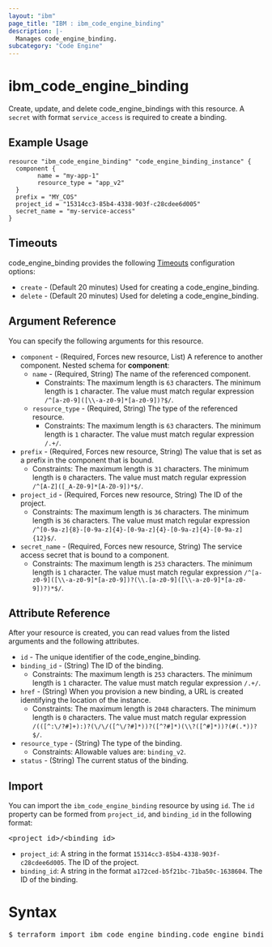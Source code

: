 ```yaml
---
layout: "ibm"
page_title: "IBM : ibm_code_engine_binding"
description: |-
  Manages code_engine_binding.
subcategory: "Code Engine"
---
```


# ibm_code_engine_binding

Create, update, and delete code_engine_bindings with this resource. A `secret` with format `service_access` is required to create a binding.

## Example Usage

```hcl
resource "ibm_code_engine_binding" "code_engine_binding_instance" {
  component {
		name = "my-app-1"
		resource_type = "app_v2"
  }
  prefix = "MY_COS"
  project_id = "15314cc3-85b4-4338-903f-c28cdee6d005"
  secret_name = "my-service-access"
}
```

## Timeouts

code_engine_binding provides the following [Timeouts](https://www.terraform.io/docs/configuration/resources.html#timeouts) configuration options:

* `create` - (Default 20 minutes) Used for creating a code_engine_binding.
* `delete` - (Default 20 minutes) Used for deleting a code_engine_binding.

## Argument Reference

You can specify the following arguments for this resource.

* `component` - (Required, Forces new resource, List) A reference to another component.
Nested schema for **component**:
	* `name` - (Required, String) The name of the referenced component.
	  * Constraints: The maximum length is `63` characters. The minimum length is `1` character. The value must match regular expression `/^[a-z0-9]([\\-a-z0-9]*[a-z0-9])?$/`.
	* `resource_type` - (Required, String) The type of the referenced resource.
	  * Constraints: The maximum length is `63` characters. The minimum length is `1` character. The value must match regular expression `/.+/`.
* `prefix` - (Required, Forces new resource, String) The value that is set as a prefix in the component that is bound.
  * Constraints: The maximum length is `31` characters. The minimum length is `0` characters. The value must match regular expression `/^[A-Z]([_A-Z0-9]*[A-Z0-9])*$/`.
* `project_id` - (Required, Forces new resource, String) The ID of the project.
  * Constraints: The maximum length is `36` characters. The minimum length is `36` characters. The value must match regular expression `/^[0-9a-z]{8}-[0-9a-z]{4}-[0-9a-z]{4}-[0-9a-z]{4}-[0-9a-z]{12}$/`.
* `secret_name` - (Required, Forces new resource, String) The service access secret that is bound to a component.
  * Constraints: The maximum length is `253` characters. The minimum length is `1` character. The value must match regular expression `/^[a-z0-9]([\\-a-z0-9]*[a-z0-9])?(\\.[a-z0-9]([\\-a-z0-9]*[a-z0-9])?)*$/`.

## Attribute Reference

After your resource is created, you can read values from the listed arguments and the following attributes.

* `id` - The unique identifier of the code_engine_binding.
* `binding_id` - (String) The ID of the binding.
  * Constraints: The maximum length is `253` characters. The minimum length is `1` character. The value must match regular expression `/.+/`.
* `href` - (String) When you provision a new binding,  a URL is created identifying the location of the instance.
  * Constraints: The maximum length is `2048` characters. The minimum length is `0` characters. The value must match regular expression `/(([^:\/?#]+):)?(\/\/([^\/?#]*))?([^?#]*)(\\?([^#]*))?(#(.*))?$/`.
* `resource_type` - (String) The type of the binding.
  * Constraints: Allowable values are: `binding_v2`.
* `status` - (String) The current status of the binding.


## Import

You can import the `ibm_code_engine_binding` resource by using `id`.
The `id` property can be formed from `project_id`, and `binding_id` in the following format:

<pre>
&lt;project_id&gt;/&lt;binding_id&gt;
</pre>
* `project_id`: A string in the format `15314cc3-85b4-4338-903f-c28cdee6d005`. The ID of the project.
* `binding_id`: A string in the format `a172ced-b5f21bc-71ba50c-1638604`. The ID of the binding.

# Syntax
<pre>
$ terraform import ibm_code_engine_binding.code_engine_binding &lt;project_id&gt;/&lt;binding_id&gt;
</pre>
